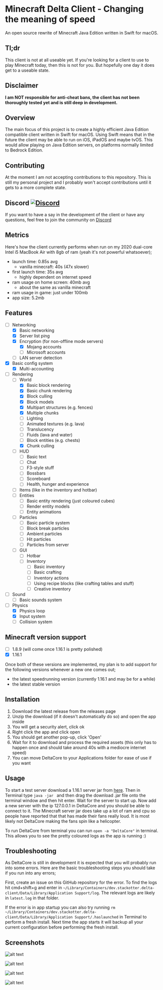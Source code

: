 # Minecraft Delta Client - Changing the meaning of speed

An open source rewrite of Minecraft Java Edition written in Swift for macOS.

## Tl;dr

This client is not at all useable yet. If you're looking for a client to use to play Minecraft today, then this is not for you. But hopefully one day it does get to a useable state.

## Disclaimer

**I am NOT responsible for anti-cheat bans, the client has not been thoroughly tested yet and is still deep in development.**

## Overview

The main focus of this project is to create a highly efficient Java Edition compatible client written in Swift for macOS. Using Swift means that in the future the client may be able to run on iOS, iPadOS and maybe tvOS. This would allow playing on Java Edition servers, on platforms normally limited to Bedrock Edition.

## Contributing

At the moment I am not accepting contributions to this repository. This is still my personal project and I probably won't accept contributions until it gets to a more complete state.

## Discord [![Discord](https://img.shields.io/discord/851058836776419368.svg?label=&logo=discord&logoColor=ffffff&color=5C5C5C&labelColor=6A7EC2)](https://discord.gg/xZPyDbmR6k)

If you want to have a say in the development of the client or have any questions, feel free to join the community on [Discord](https://discord.gg/xZPyDbmR6k)

## Metrics

Here's how the client currently performs when run on my 2020 dual-core Intel i5 MacBook Air with 8gb of ram (yeah it's not powerful whatsoever);

- launch time: 0.85s avg
  - vanilla minecraft: 40s (47x slower)
- first launch time: 35s avg
  - highly dependent on internet speed
- ram usage on home screen: 40mb avg
  - about the same as vanilla minecraft
- ram usage in game: just under 100mb
- app size: 5.2mb

## Features

- [ ] Networking
  - [x] Basic networking
  - [x] Server list ping
  - [x] Encryption (for non-offline mode servers)
    - [x] Mojang accounts
    - [ ] Microsoft accounts
  - [ ] LAN server detection
- [x] Basic config system
  - [x] Multi-accounting
- [ ] Rendering
  - [ ] World
    - [x] Basic block rendering
    - [x] Basic chunk rendering
    - [x] Block culling
    - [x] Block models
    - [x] Multipart structures (e.g. fences)
    - [x] Multiple chunks
    - [ ] Lighting
    - [ ] Animated textures (e.g. lava)
    - [ ] Translucency
    - [ ] Fluids (lava and water)
    - [ ] Block entities (e.g. chests)
    - [x] Chunk culling
  - [ ] HUD
    - [ ] Basic text
    - [ ] Chat
    - [ ] F3-style stuff
    - [ ] Bossbars
    - [ ] Scoreboard
    - [ ] Health, hunger and experience
  - [ ] Items (like in the inventory and hotbar)
  - [ ] Entities
    - [ ] Basic entity rendering (just coloured cubes)
    - [ ] Render entity models
    - [ ] Entity animations
  - [ ] Particles
    - [ ] Basic particle system
    - [ ] Block break particles
    - [ ] Ambient particles
    - [ ] Hit particles
    - [ ] Particles from server
  - [ ] GUI
    - [ ] Hotbar
    - [ ] Inventory
      - [ ] Basic inventory
      - [ ] Basic crafting
      - [ ] Inventory actions
      - [ ] Using recipe blocks (like crafting tables and stuff)
      - [ ] Creative inventory
- [ ] Sound
  - [ ] Basic sounds system
- [ ] Physics
  - [x] Physics loop
  - [x] Input system
  - [ ] Collision system

## Minecraft version support

- [ ] 1.8.9 (will come once 1.16.1 is pretty polished)
- [x] 1.16.1

Once both of these versions are implemented, my plan is to add support for the following versions whenever a new one comes out;

- the latest speedrunning version (currently 1.16.1 and may be for a while)
- the latest stable version

## Installation

1. Download the latest release from the releases page
2. Unzip the download (if it doesn't automatically do so) and open the app inside
3. You will get a security alert, click ok
4. Right click the app and click open
5. You should get another pop-up, click 'Open'
6. Wait for it to download and process the required assets (this only has to happen once and should take around 40s with a mediocre internet speed)
7. You can move DeltaCore to your Applications folder for ease of use if you want

## Usage

To start a test server download a 1.16.1 server jar from [here](https://mcversions.net/download/1.16.1). Then in Terminal type `java -jar ` and then drag the download .jar file onto the terminal window and then hit enter. Wait for the server to start up. Now add a new server with the ip 127.0.0.1 in DeltaCore and you should be able to connect to it. The Minecraft server jar does take up a lot of ram and cpu so people have reported that that has made their fans really loud. It is most likely not DeltaCore making the fans spin like a helicopter.

To run DeltaCore from terminal you can run `open -a "DeltaCore"` in terminal. This allows you to see the pretty coloured logs as the app is running :)

## Troubleshooting

As DeltaCore is still in development it is expected that you will probably run into some errors. Here are the basic troubleshooting steps you should take if you run into any errors;

First, create an issue on this GitHub repository for the error. To find the logs hit cmd+shift+g and enter in `~/Library/Containers/dev.stackotter.delta-client/Data/Library/Application Support/log`. The relevant logs are likely in `latest.log` in that folder.

If the error is in app startup you can also try running `rm ~/Library/Containers/dev.stackotter.delta-client/Data/Library/Application Support/.haslaunched` in Terminal to perform a fresh install. Next time the app starts it will backup all your current configuration before performing the fresh install.

## Screenshots

![alt text](https://github.com/stackotter/delta-client/blob/main/Screenshots/ui.png?raw=true)

![alt text](https://github.com/stackotter/delta-client/blob/main/Screenshots/from-ground.png?raw=true)

![alt text](https://github.com/stackotter/delta-client/blob/main/Screenshots/aerial.png?raw=true)

![alt text](https://github.com/stackotter/delta-client/blob/main/Screenshots/hypixel.png?raw=true)
